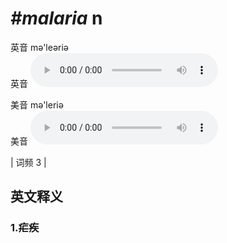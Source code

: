 # ***\#malaria*** n
英音 mə'leəriə  
英音
<audio src="./media/malaria1.aac" controls="controls"></audio>

美音 mə'leriə  
美音
<audio src="./media/malaria2.aac" controls="controls"></audio>



| 词频 3 |  

英文释义
---
### 1.**疟疾**  


